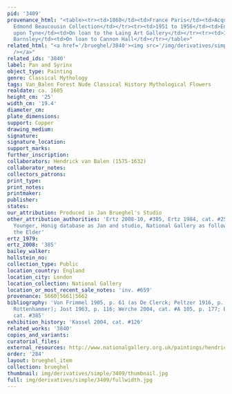 ```yaml
---
pid: '3409'
provenance_html: "<table><tr><td>1860</td><td>France Paris</td><td>Acquired from the
  Edmond Beaucousin Collection</td></tr><tr><td>1951 to 1956</td><td>England Newcastle
  upon Tyne</td><td>On loan to the Laing Art Gallery</td></tr><tr><td>1958 to 1963</td><td>England
  Barnsley</td><td>On loan to Cannon Hall</td></tr></table>"
related_html: "<a href='/brueghel/3840'><img src='/img/derivatives/simple/3840/thumbnail.jpg'
  /></a>"
related_ids: '3840'
label: Pan and Syrinx
object_type: Painting
genre: Classical Mythology
tags: Van_Balen Forest Nude Classical History Mythological Flowers
realdate: ca. 1605
height_cm: '25'
width_cm: '19.4'
diameter_cm:
plate_dimensions:
support: Copper
drawing_medium:
signature:
signature_location:
support_marks:
further_inscription:
collaborators: Hendrick van Balen (1575-1632)
collaborator_notes:
collectors_patrons:
print_type:
print_notes:
printmaker:
publisher:
states:
our_attribution: Produced in Jan Brueghel's Studio
other_attribution_authorities: 'Ertz 2008-10, #385, Ertz 1984, cat. #254 as Jan the
  Younger, Honig database as Jan and studio, National Gallery as follower of Jan Brueghel
  the Elder'
ertz_1979:
ertz_2008: '385'
bailey_walker:
hollstein_no:
collection_type: Public
location_country: England
location_city: London
location_collection: National Gallery
location_or_most_recent_sale_notes: 'inv. #659'
provenance: 5660|5661|5662
bibliography: 'Von Frimmel 1905, p. 61 (as De Clerck; Peltzer 1916, p. 345, #35 (as
  Rottenhammer); Jost 1963, p. 116; Werche 2004, cat. #A 105, p. 177; Ertz 2008-10,
  cat. #385'
exhibition_history: 'Kassel 2004, cat. #126'
related_works: '3840'
copies_and_variants:
curatorial_files:
external_resources: http://www.nationalgallery.org.uk/paintings/hendrick-van-balen-the-elder-and-follower-of-jan-brueghel-the-elder-pan-pursuing-syrinx
order: '284'
layout: brueghel_item
collection: brueghel
thumbnail: img/derivatives/simple/3409/thumbnail.jpg
full: img/derivatives/simple/3409/fullwidth.jpg
---
```

